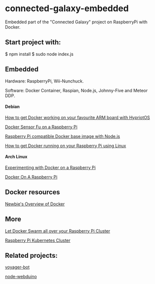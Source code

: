 # connected-galaxy-embedded
Embedded part of the "Connected Galaxy" project on RaspberryPi with Docker.

## Start project with: 
$ npm install
$ sudo node index.js

## Embedded
Hardware: RaspberryPi, Wii-Nunchuck.

Software:
Docker Container,
Raspian,
Node.js, Johnny-Five and
Meteor DDP.

#### Debian
[How to get Docker working on your favourite ARM board with HypriotOS](http://blog.hypriot.com/post/how-to-get-docker-working-on-your-favourite-arm-board-with-hypriotos/)

[Docker Sensor Fu on a Raspberry Pi](http://blog.hypriot.com/getting-started-with-docker-on-your-arm-device/)

[Raspberry Pi compatible Docker base image with Node.js](https://github.com/hypriot/rpi-node)

[How to get Docker running on your Raspberry Pi using Linux](http://blog.hypriot.com/getting-started-with-docker-and-linux-on-the-raspberry-pi/)

#### Arch Linux
[Experimenting with Docker on a Raspberry Pi](https://opensource.com/life/15/9/experimenting-docker-raspberry-pi)

[Docker On A Raspberry Pi](http://blog.xebia.com/docker-on-a-raspberry-pi/)


## Docker resources
[Newbie's Overview of Docker](http://www.troubleshooters.com/linux/docker/docker_newbie.htm)


## More
[Let Docker Swarm all over your Raspberry Pi Cluster](http://blog.hypriot.com/post/let-docker-swarm-all-over-your-raspberry-pi-cluster/)

[Raspberry Pi Kubernetes Cluster](http://www.jinkit.com/k8s-on-rpi/)

## Related projects:
[voyager-bot](https://github.com/juliocesar-io/voyager-bot)

[node-webduino](https://hub.docker.com/r/coopermaa/node-webduino/)
